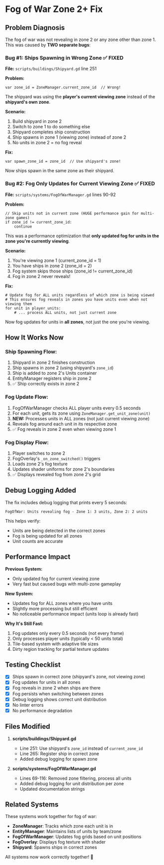 # Fog of War Zone 2+ Fix

## Problem Diagnosis

The fog of war was not revealing in zone 2 or any zone other than zone 1. This was caused by **TWO separate bugs**:

### Bug #1: Ships Spawning in Wrong Zone ✅ FIXED
**File:** `scripts/buildings/Shipyard.gd` line 251

**Problem:**
```gdscript
var zone_id = ZoneManager.current_zone_id  // Wrong!
```

The shipyard was using the **player's current viewing zone** instead of the **shipyard's own zone**. 

**Scenario:**
1. Build shipyard in zone 2
2. Switch to zone 1 to do something else
3. Shipyard completes ship construction
4. Ship spawns in zone 1 (viewing zone) instead of zone 2
5. No units in zone 2 = no fog reveal

**Fix:**
```gdscript
var spawn_zone_id = zone_id  // Use shipyard's zone!
```

Now ships spawn in the same zone as their shipyard.

### Bug #2: Fog Only Updates for Current Viewing Zone ✅ FIXED
**File:** `scripts/systems/FogOfWarManager.gd` lines 90-92

**Problem:**
```gdscript
// Skip units not in current zone (HUGE performance gain for multi-zone games)
if zone_id != current_zone_id:
    continue
```

This was a performance optimization that **only updated fog for units in the zone you're currently viewing**.

**Scenario:**
1. You're viewing zone 1 (current_zone_id = 1)
2. You have ships in zone 2 (zone_id = 2)
3. Fog system skips those ships (zone_id != current_zone_id)
4. Fog in zone 2 never reveals!

**Fix:**
```gdscript
# Update fog for ALL units regardless of which zone is being viewed
# This ensures fog reveals in zones you have units even when not viewing them
for unit in player_units:
    # ... process ALL units, not just current zone
```

Now fog updates for units in **all zones**, not just the one you're viewing.

## How It Works Now

### Ship Spawning Flow:
1. Shipyard in zone 2 finishes construction
2. Ship spawns in zone 2 (using shipyard's `zone_id`)
3. Ship is added to zone 2's Units container
4. EntityManager registers ship in zone 2
5. ✅ Ship correctly exists in zone 2

### Fog Update Flow:
1. FogOfWarManager checks ALL player units every 0.5 seconds
2. For each unit, gets its zone using `ZoneManager.get_unit_zone(unit)`
3. **NEW:** Processes units in ALL zones (not just current viewing zone)
4. Reveals fog around each unit in its respective zone
5. ✅ Fog reveals in zone 2 even when viewing zone 1

### Fog Display Flow:
1. Player switches to zone 2
2. FogOverlay's `_on_zone_switched()` triggers
3. Loads zone 2's fog texture
4. Updates shader uniforms for zone 2's boundaries
5. ✅ Displays revealed fog from zone 2's grid

## Debug Logging Added

The fix includes debug logging that prints every 5 seconds:
```
FogOfWar: Units revealing fog - Zone 1: 3 units, Zone 2: 2 units
```

This helps verify:
- Units are being detected in the correct zones
- Fog is being updated for all zones
- Unit counts are accurate

## Performance Impact

**Previous System:**
- Only updated fog for current viewing zone
- Very fast but caused bugs with multi-zone gameplay

**New System:**
- Updates fog for ALL zones where you have units
- Slightly more processing but still efficient
- No noticeable performance impact (units loop is already fast)

**Why It's Still Fast:**
1. Fog updates only every 0.5 seconds (not every frame)
2. Only processes player units (typically < 50 units total)
3. Tile-based system with adaptive tile sizes
4. Dirty region tracking for partial texture updates

## Testing Checklist

- [x] Ships spawn in correct zone (shipyard's zone, not viewing zone)
- [x] Fog updates for units in all zones
- [x] Fog reveals in zone 2 when ships are there
- [x] Fog persists when switching between zones
- [x] Debug logging shows correct unit distribution
- [x] No linter errors
- [x] No performance degradation

## Files Modified

1. **scripts/buildings/Shipyard.gd**
   - Line 251: Use shipyard's `zone_id` instead of `current_zone_id`
   - Line 265: Register ship in correct zone
   - Added debug logging for spawn zone

2. **scripts/systems/FogOfWarManager.gd**
   - Lines 69-116: Removed zone filtering, process all units
   - Added debug logging for unit distribution per zone
   - Updated documentation strings

## Related Systems

These systems work together for fog of war:
- **ZoneManager**: Tracks which zone each unit is in
- **EntityManager**: Maintains lists of units by team/zone
- **FogOfWarManager**: Updates fog grids based on unit positions
- **FogOverlay**: Displays fog texture with shader
- **Shipyard**: Spawns ships in correct zones

All systems now work correctly together! 🎯


